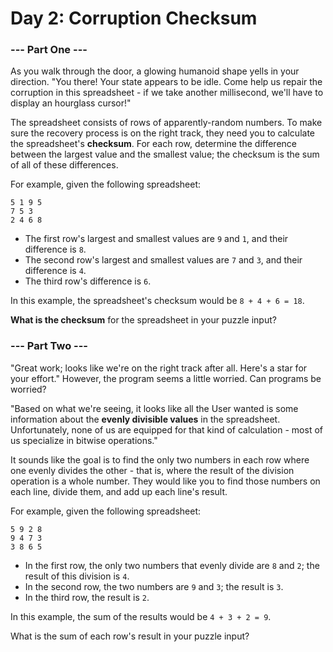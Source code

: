# Day 2: Corruption Checksum

### --- Part One ---

As you walk through the door, a glowing humanoid shape yells in your direction. "You there! Your state appears to be idle. Come help us repair the corruption in this spreadsheet - if we take another millisecond, we'll have to display an hourglass cursor!"

The spreadsheet consists of rows of apparently-random numbers. To make sure the recovery process is on the right track, they need you to calculate the spreadsheet's **checksum**. For each row, determine the difference between the largest value and the smallest value; the checksum is the sum of all of these differences.

For example, given the following spreadsheet:
```
5 1 9 5
7 5 3
2 4 6 8
```

* The first row's largest and smallest values are ```9``` and ```1```, and their difference is ```8```.
* The second row's largest and smallest values are ```7``` and ```3```, and their difference is ```4```.
* The third row's difference is ```6```.

In this example, the spreadsheet's checksum would be ```8 + 4 + 6 = 18```.

**What is the checksum** for the spreadsheet in your puzzle input?

### --- Part Two ---

"Great work; looks like we're on the right track after all. Here's a star for your effort." However, the program seems a little worried. Can programs be worried?

"Based on what we're seeing, it looks like all the User wanted is some information about the **evenly divisible values** in the spreadsheet. Unfortunately, none of us are equipped for that kind of calculation - most of us specialize in bitwise operations."

It sounds like the goal is to find the only two numbers in each row where one evenly divides the other - that is, where the result of the division operation is a whole number. They would like you to find those numbers on each line, divide them, and add up each line's result.

For example, given the following spreadsheet:
```
5 9 2 8
9 4 7 3
3 8 6 5
```

* In the first row, the only two numbers that evenly divide are ```8``` and ```2```; the result of this division is ```4```.
* In the second row, the two numbers are ```9``` and ```3```; the result is ```3```.
* In the third row, the result is ```2```.

In this example, the sum of the results would be ```4 + 3 + 2 = 9```.

What is the sum of each row's result in your puzzle input?
